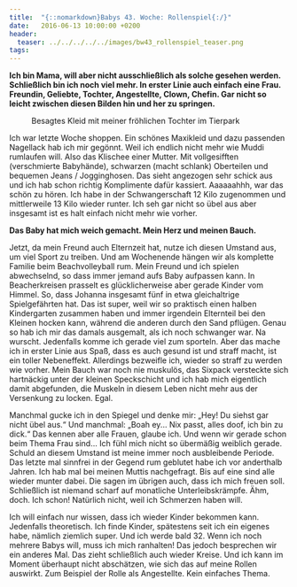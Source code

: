 ```yaml
---
title:  "{::nomarkdown}Babys 43. Woche: Rollenspiel{:/}"
date:   2016-06-13 10:00:00 +0200
header:
  teaser: ../../../../../images/bw43_rollenspiel_teaser.png
tags:
---
```

**Ich bin Mama, will aber nicht ausschließlich als solche gesehen werden. Schließlich bin ich noch viel mehr. In erster Linie auch einfach eine Frau. Freundin, Geliebte, Tochter, Angestellte, Clown, Chefin. Gar nicht so leicht zwischen diesen Bilden hin und her zu springen.**

<figure>
  <img src="../../../../../images/bw43_rollenspiel.jpg" alt="">
  <figcaption>Besagtes Kleid mit meiner fröhlichen Tochter im Tierpark</figcaption>
</figure>

Ich war letzte Woche shoppen. Ein schönes Maxikleid und dazu passenden Nagellack hab ich mir gegönnt. Weil ich endlich nicht mehr wie Muddi rumlaufen will. Also das Klischee einer Mutter. Mit vollgesifften (verschmierte Babyhände), schwarzen (macht schlank) Oberteilen und bequemen Jeans / Jogginghosen. Das sieht angezogen sehr schick aus und ich hab schon richtig Komplimente dafür kassiert. Aaaaaahhh, war das schön zu hören. Ich habe in der Schwangerschaft 12 Kilo zugenommen und mittlerweile 13 Kilo wieder runter. Ich seh gar nicht so übel aus aber insgesamt ist es halt einfach nicht mehr wie vorher. 

**Das Baby hat mich weich gemacht. Mein Herz und meinen Bauch.**

Jetzt, da mein Freund auch Elternzeit hat, nutze ich diesen Umstand aus, um viel Sport zu treiben. Und am Wochenende hängen wir als komplette Familie beim Beachvolleyball rum. Mein Freund und ich spielen abwechselnd, so dass immer jemand aufs Baby aufpassen kann. In Beacherkreisen prasselt es glücklicherweise aber gerade Kinder vom Himmel. So, dass Johanna insgesamt fünf in etwa gleichaltrige Spielgefährten hat. Das ist super, weil wir so praktisch einen halben Kindergarten zusammen haben und immer irgendein Elternteil bei den Kleinen hocken kann, während die anderen durch den Sand pflügen. Genau so hab ich mir das damals ausgemalt, als ich noch schwanger war. Na wurscht. Jedenfalls komme ich gerade viel zum sporteln. Aber das mache ich in erster Linie aus Spaß, dass es auch gesund ist und straff macht, ist ein toller Nebeneffekt. Allerdings bezweifle ich, wieder so straff zu werden wie vorher. Mein Bauch war noch nie muskulös, das Sixpack versteckte sich hartnäckig unter der kleinen Speckschicht und ich hab mich eigentlich damit abgefunden, die Muskeln in diesem Leben nicht mehr aus der Versenkung zu locken. Egal.

Manchmal gucke ich in den Spiegel und denke mir: „Hey! Du siehst gar nicht übel aus.“ Und manchmal: „Boah ey... Nix passt, alles doof, ich bin zu dick.“ Das kennen aber alle Frauen, glaube ich. Und wenn wir gerade schon beim Thema Frau sind... Ich fühl mich nicht so übermäßig weiblich gerade. Schuld an diesem Umstand ist meine immer noch ausbleibende Periode. Das letzte mal sinnfrei in der Gegend rum geblutet habe ich vor anderthalb Jahren. Ich hab mal bei meinen Muttis nachgefragt. Bis auf eine sind alle wieder munter dabei. Die sagen im übrigen auch, dass ich mich freuen soll. Schließlich ist niemand scharf auf monatliche Unterleibskrämpfe. Ähm, doch. Ich schon! Natürlich nicht, weil ich Schmerzen haben will. 

Ich will einfach nur wissen, dass ich wieder Kinder bekommen kann. Jedenfalls theoretisch. Ich finde Kinder, spätestens seit ich ein eigenes habe, nämlich ziemlich super. Und ich werde bald 32. Wenn ich noch mehrere Babys will, muss ich mich ranhalten! Das jedoch besprechen wir ein anderes Mal. Das zieht schließlich auch wieder Kreise. Und ich kann im Moment überhaupt nicht abschätzen, wie sich das auf meine Rollen auswirkt. Zum Beispiel der Rolle als Angestellte. Kein einfaches Thema.